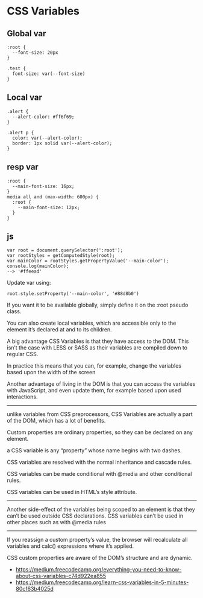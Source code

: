 # CSS Variables

## Global var

```
:root {
  --font-size: 20px
}

.test {
  font-size: var(--font-size)
}
```

## Local var

```
.alert {
  --alert-color: #ff6f69;
}

.alert p {
  color: var(--alert-color);
  border: 1px solid var(--alert-color);
}
```

## resp var

```
:root {
  --main-font-size: 16px;
}
media all and (max-width: 600px) {
  :root {
    --main-font-size: 12px;
  }
}
```

## js

```
var root = document.querySelector(':root');
var rootStyles = getComputedStyle(root);
var mainColor = rootStyles.getPropertyValue('--main-color');
console.log(mainColor); 
--> '#ffeead'
```

Update var using:
```
root.style.setProperty('--main-color', '#88d8b0')
```


If you want it to be available globally, simply define it on the :root pseudo class.


You can also create local variables, which are accessible only to the element it’s declared at and to its children.

A big advantage CSS Variables is that they have access to the DOM. This isn’t the case with LESS or SASS as their variables are compiled down to regular CSS.

In practice this means that you can, for example, change the variables based upon the width of the screen

Another advantage of living in the DOM is that you can access the variables with JavaScript, and even update them, for example based upon used interactions.

<hr>

unlike variables from CSS preprocessors, CSS Variables are actually a part of the DOM, which has a lot of benefits.

Custom properties are ordinary properties, so they can be declared on any element.

a CSS variable is any “property” whose name begins with two dashes.

CSS variables are resolved with the normal inheritance and cascade rules. 

CSS variables can be made conditional with @media and other conditional rules. 

CSS variables can be used in HTML’s style attribute.


<hr>

Another side-effect of the variables being scoped to an element is that they can’t be used outside CSS declarations. CSS variables can’t be used in other places such as with @media rules

<hr>





If you reassign a custom property’s value, the browser will recalculate all variables and calc() expressions where it’s applied.

CSS custom properties are aware of the DOM’s structure and are dynamic.

* <https://medium.freecodecamp.org/everything-you-need-to-know-about-css-variables-c74d922ea855>
* <https://medium.freecodecamp.org/learn-css-variables-in-5-minutes-80cf63b4025d>
